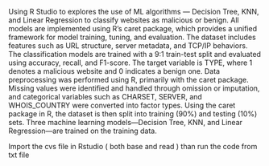 Using R Studio to
explores the use of ML algorithms — Decision Tree, KNN, and Linear Regression to classify websites as malicious or benign. All models are implemented using R’s caret package, which provides a unified framework for model training, tuning, and evaluation. 
The dataset includes features such as URL structure, server metadata, and TCP/IP behaviors. The classification models are trained with a 9:1 train-test split and evaluated using accuracy, recall, and F1-score. 
The target variable is TYPE, where 1 denotes a malicious website and 0 indicates a benign one. Data preprocessing was performed using R, primarily with the caret package. Missing values were identified and handled through omission or imputation, and categorical variables such as CHARSET, SERVER, and WHOIS_COUNTRY were converted into factor types.
Using the caret package in R, the dataset is then split into training (90%) and testing (10%) sets. Three machine learning models—Decision Tree, KNN, and Linear Regression—are trained on the training data. 

Import the cvs file in Rstudio ( both base and read ) than run the code from txt file






